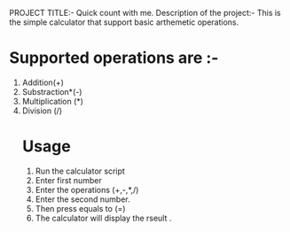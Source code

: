 PROJECT TITLE:- Quick count with me.
Description of the project:- This is the simple calculator that support basic arthemetic operations.
# Supported operations are :-
1) Addition(+)
2) Substraction*(-)
3) Multiplication (*)
4) Division (/)
   # Usage
   1) Run the calculator script
   2) Enter first number
   3) Enter the operations (+,-,*,/)
   4) Enter the second number.
   5) Then press equals to (=)
   6) The calculator will display the rseult .   
